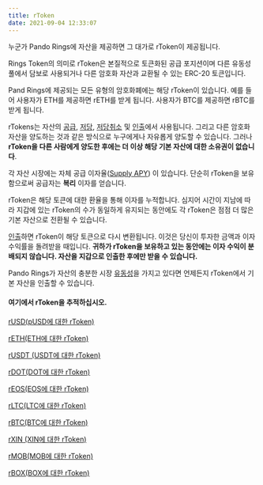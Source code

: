 ```yaml
---
title: rToken
date: 2021-09-04 12:33:07
---
```


누군가 Pando Rings에 자산을 제공하면 그 대가로 rToken이 제공됩니다.

Rings Token의 의미로 rToken은 본질적으로 토큰화된 공급 포지션이며 다른 유동성 풀에서 담보로 사용되거나 다른 암호화 자산과 교환될 수 있는 ERC-20 토큰입니다.

Pand Rings에 제공되는 모든 유형의 암호화폐에는 해당 rToken이 있습니다. 예를 들어 사용자가 ETH를 제공하면 rETH를 받게 됩니다. 사용자가 BTC를 제공하면 rBTC를 받게 됩니다.

rTokens는 자산의 [공급](./glossary), [저당](./glossary), [저당취소](./glossary) 및 [인출](./glossary)에서 사용됩니다. 그리고 다른 암호화 자산을 양도하는 것과 같은 방식으로 누구에게나 자유롭게 양도할 수 있습니다. 그러나 **rToken을 다른 사람에게 양도한 후에는 더 이상 해당 기본 자산에 대한 소유권이 없습니다**.

 각 자산 시장에는 자체 공급 이자율([Supply APY](./glossary)) 이 있습니다.  단순히 rToken을 보유함으로써 공급자는 **복리** 이자를 얻습니다.

 rToken은 해당 토큰에 대한 환율을 통해 이자를 누적합니다. 심지어 시간이 지남에 따라 지갑에 있는 rToken의 수가 동일하게 유지되는 동안에도 각 rToken은 점점 더 많은 기본 자산으로 전환될 수 있습니다.

 [인출](./glossary)하면 rToken이 해당 토큰으로 다시 변환됩니다. 이것은 당신이 투자한 금액과 이자 수익률을 돌려받을 때입니다. **귀하가 rToken을 보유하고 있는 동안에는 이자 수익이 분배되지 않습니다. 자산을 지갑으로 인출한 후에만 받을 수 있습니다.**

Pando Rings가 자산의 충분한 시장 [유동성](./glossary)을 가지고 있다면 언제든지 rToken에서 기본 자산을 인출할 수 있습니다.

#### 여기에서 rToken을 추적하십시오.

[rUSD(pUSD에 대한 rToken)](https://etherscan.io/address/0x3e09ebcb505f085f7b802419cfc92370fd840276)

[rETH(ETH에 대한 rToken)](https://etherscan.io/address/0x7bb6a8ed5a15396adedea940714a1ebc7d8e9f6a)

[rUSDT (USDT에 대한 rToken)](https://etherscan.io/address/0x2fe5203c59f84ceb90ea078821bf419b4c0bb6da)

[rDOT(DOT에 대한 rToken)](https://etherscan.io/address/0x230d8b253cc1c6d43e408cd14907c1fc5fc8eb91)

[rEOS(EOS에 대한 rToken)](https://etherscan.io/address/0xee3ecf819b1eb872588d3430ab71145d4bf8be2d)

[rLTC(LTC에 대한 rToken)](https://etherscan.io/address/0x6f5d7697ba37ebb893e31770fd587c41409351b3)

[rBTC(BTC에 대한 rToken)](https://etherscan.io/address/0xe97030e28279182707e977663ea950a99e4af6d7)

[rXIN (XIN에 대한 rToken)](https://etherscan.io/address/0xcf8c6b077abe14bd203707876209492b62407c45)

[rMOB(MOB에 대한 rToken)](https://etherscan.io/address/0xd3cd1519fc64c20c3ec7c061a88ee23065ddd5ed)

[rBOX(BOX에 대한 rToken)](https://etherscan.io/address/0xc05c9ae5c5186f0c616b32926625798d5f53a9cd)
